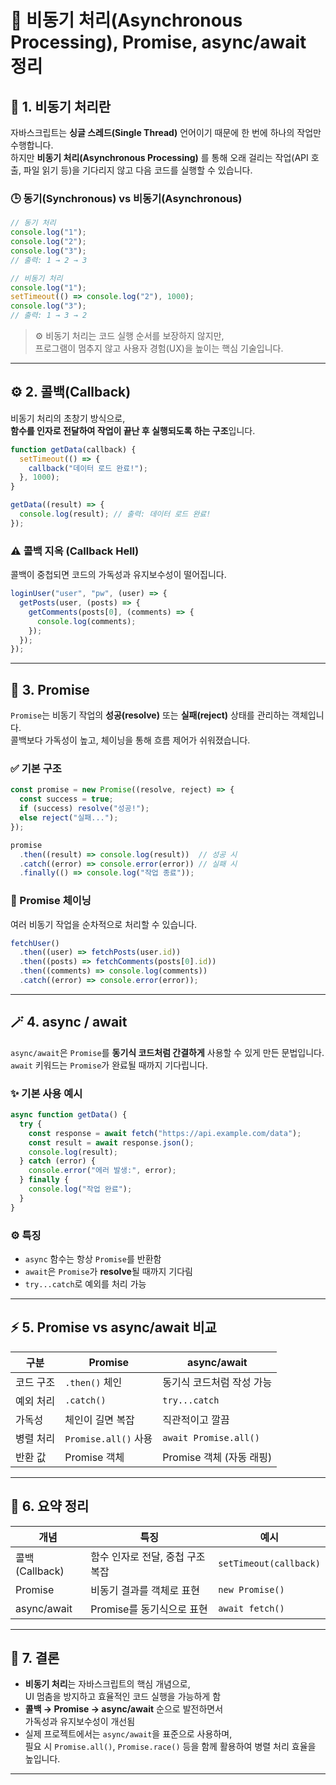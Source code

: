 # 📘 비동기 처리(Asynchronous Processing), Promise, async/await 정리

## 🧩 1. 비동기 처리란

자바스크립트는 **싱글 스레드(Single Thread)** 언어이기 때문에 한 번에 하나의 작업만 수행합니다.  
하지만 **비동기 처리(Asynchronous Processing)** 를 통해 오래 걸리는 작업(API 호출, 파일 읽기 등)을 기다리지 않고 다음 코드를 실행할 수 있습니다.

### 🕒 동기(Synchronous) vs 비동기(Asynchronous)
```js
// 동기 처리
console.log("1");
console.log("2");
console.log("3");
// 출력: 1 → 2 → 3

// 비동기 처리
console.log("1");
setTimeout(() => console.log("2"), 1000);
console.log("3");
// 출력: 1 → 3 → 2
```

> ⚙️ 비동기 처리는 코드 실행 순서를 보장하지 않지만,  
> 프로그램이 멈추지 않고 사용자 경험(UX)을 높이는 핵심 기술입니다.

---

## ⚙️ 2. 콜백(Callback)

비동기 처리의 초창기 방식으로,  
**함수를 인자로 전달하여 작업이 끝난 후 실행되도록 하는 구조**입니다.

```js
function getData(callback) {
  setTimeout(() => {
    callback("데이터 로드 완료!");
  }, 1000);
}

getData((result) => {
  console.log(result); // 출력: 데이터 로드 완료!
});
```

### ⚠️ 콜백 지옥 (Callback Hell)
콜백이 중첩되면 코드의 가독성과 유지보수성이 떨어집니다.

```js
loginUser("user", "pw", (user) => {
  getPosts(user, (posts) => {
    getComments(posts[0], (comments) => {
      console.log(comments);
    });
  });
});
```

---

## 💎 3. Promise

`Promise`는 비동기 작업의 **성공(resolve)** 또는 **실패(reject)** 상태를 관리하는 객체입니다.  
콜백보다 가독성이 높고, 체이닝을 통해 흐름 제어가 쉬워졌습니다.

### ✅ 기본 구조
```js
const promise = new Promise((resolve, reject) => {
  const success = true;
  if (success) resolve("성공!");
  else reject("실패...");
});

promise
  .then((result) => console.log(result))  // 성공 시
  .catch((error) => console.error(error)) // 실패 시
  .finally(() => console.log("작업 종료"));
```

### 🔗 Promise 체이닝
여러 비동기 작업을 순차적으로 처리할 수 있습니다.

```js
fetchUser()
  .then((user) => fetchPosts(user.id))
  .then((posts) => fetchComments(posts[0].id))
  .then((comments) => console.log(comments))
  .catch((error) => console.error(error));
```

---

## 🪄 4. async / await

`async/await`은 `Promise`를 **동기식 코드처럼 간결하게** 사용할 수 있게 만든 문법입니다.  
`await` 키워드는 `Promise`가 완료될 때까지 기다립니다.

### ✨ 기본 사용 예시
```js
async function getData() {
  try {
    const response = await fetch("https://api.example.com/data");
    const result = await response.json();
    console.log(result);
  } catch (error) {
    console.error("에러 발생:", error);
  } finally {
    console.log("작업 완료");
  }
}
```

### ⚙️ 특징
- `async` 함수는 항상 `Promise`를 반환함  
- `await`은 `Promise`가 **resolve**될 때까지 기다림  
- `try...catch`로 예외를 처리 가능

---

## ⚡ 5. Promise vs async/await 비교

| 구분 | Promise | async/await |
|------|----------|-------------|
| 코드 구조 | `.then()` 체인 | 동기식 코드처럼 작성 가능 |
| 예외 처리 | `.catch()` | `try...catch` |
| 가독성 | 체인이 길면 복잡 | 직관적이고 깔끔 |
| 병렬 처리 | `Promise.all()` 사용 | `await Promise.all()` |
| 반환 값 | Promise 객체 | Promise 객체 (자동 래핑) |

---

## 🧠 6. 요약 정리

| 개념 | 특징 | 예시 |
|------|------|------|
| 콜백(Callback) | 함수 인자로 전달, 중첩 구조 복잡 | `setTimeout(callback)` |
| Promise | 비동기 결과를 객체로 표현 | `new Promise()` |
| async/await | Promise를 동기식으로 표현 | `await fetch()` |

---

## 🚀 7. 결론

- **비동기 처리**는 자바스크립트의 핵심 개념으로,  
  UI 멈춤을 방지하고 효율적인 코드 실행을 가능하게 함  
- **콜백 → Promise → async/await** 순으로 발전하면서  
  가독성과 유지보수성이 개선됨  
- 실제 프로젝트에서는 `async/await`을 표준으로 사용하며,  
  필요 시 `Promise.all()`, `Promise.race()` 등을 함께 활용하여 병렬 처리 효율을 높입니다.

---
